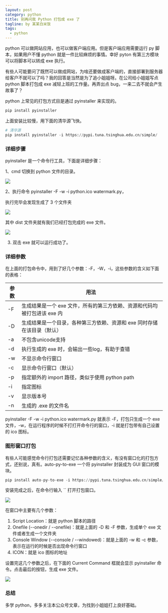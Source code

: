 ```yaml
---
layout: post
category: python
title: 别再问我 Python 打包成 exe 了
tagline: by 某某白米饭
tags: 
  - python
---
```


python 可以做网站应用，也可以做客户端应用。但是客户端应用需要运行 py 脚本，如果用户不懂 python 就是一件比较麻烦的事情。幸好 pyton 有第三方模块可以将脚本可以转成 exe 执行。

有些人可能要问了既然可以做成网站，为啥还要做成客户端的，直接部署到服务器给客户不就可以了吗？我的回答是当然是为了追小姐姐呀。在公司给小姐姐写点 python 脚本打包成 exe 减轻上班的工作量。再弄出点 bug，一来二去不就会产生故事了？

<!--more-->

python 上常见的打包方式目是通过 pyinstaller 来实现的。

```python
pip install pyinstaller 
```

上面安装比较慢，用下面的清华源飞快。

```python
# 清华源
pip install pyinstaller -i https://pypi.tuna.tsinghua.edu.cn/simple/
```

### 详细步骤

pyinstaller 是一个命令行工具，下面是详细步骤：

1、cmd 切换到 python 文件的目录。

![](http://www.justdopython.com/assets/images/2021/10/pyinstaller/0.png)

2、执行命令 pyinstaller -F -w -i python.ico watermark.py，

执行完毕会发现生成了 3 个文件夹

![](http://www.justdopython.com/assets/images/2021/10/pyinstaller/1.png)

其中 dist 文件夹就有我们已经打包完成的 exe 文件。

![](http://www.justdopython.com/assets/images/2021/10/pyinstaller/2.png)

3. 双击 exe 就可以运行成功了。

### 详细参数

在上面的打包命令中，用到了好几个参数：-F，-W，-i，这些参数的含义如下面的表格：

参数 | 用法
-- | --
-F | 生成结果是一个 exe 文件，所有的第三方依赖、资源和代码均被打包进该 exe 内
-D | 生成结果是一个目录，各种第三方依赖、资源和 exe 同时存储在该目录（默认）
-a | 不包含unicode支持 
-d | 执行生成的 exe 时，会输出一些log，有助于查错
-w | 不显示命令行窗口
-c | 显示命令行窗口（默认）
-p | 指定额外的 import 路径，类似于使用 python path
-i | 指定图标
-v | 显示版本号
-n | 生成的 .exe 的文件名

pyinstaller -F -w -i python.ico watermark.py 就表示 -F，打包只生成一个 exe 文件，-w，在运行程序的时候不打打开命令行的窗口，-i 就是打包带有自己设置的 ico 图标。

### 图形窗口打包

有些人可能感觉命令行打包还需要记忆各种参数的含义，有没有窗口化的打包方式，还别说，真有。auto-py-to-exe 一个将 pyinstaller 封装成为 GUI 窗口的模块。

```python
pip install auto-py-to-exe -i https://pypi.tuna.tsinghua.edu.cn/simple/
```

安装完成之后，在命令行输入 `` 打开打包窗口。

![](http://www.justdopython.com/assets/images/2021/10/pyinstaller/3.png) 

在窗口中主要有几个参数：

1. Script Location：就是 python 脚本的路径
2. Onefile (--onedir / --onefile)：就是上面的 -D 和 -F 参数，生成单个 exe 文件或者生成一个文件夹
3. Console Window (--console / --windowed)：就是上面的 -w 和 -c 参数，表示在运行的时候是否出现命令行窗口
4. ICON：就是 ico 图标的地址

设置完这几个参数之后，在下面的 Current Command 框就会显示 pyinstaller 命令。点击最后的按钮，生成 exe 文件。

![](http://www.justdopython.com/assets/images/2021/10/pyinstaller/4.png)

### 总结

多学 python，多多关注本公众号文章，为找到小姐姐打上良好基础。 
